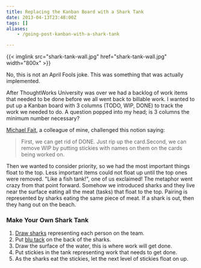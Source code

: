 ```yaml
---
title: Replacing the Kanban Board with a Shark Tank
date: 2013-04-13T23:48:00Z
tags: []
aliases:
    - /going-post-kanban-with-a-shark-tank

---
```


{{< imglink src="shark-tank-wall.jpg" href="shark-tank-wall.jpg" width="800x" >}}

No, this is not an April Fools joke. This was something that was actually implemented.

After ThoughtWorks University was over we had a backlog of work items that needed to be done before we all went back to
billable work. I wanted to put up a Kanban board with 3 columns (TODO, WIP, DONE) to track the work we needed to do. A
question popped into my head; is 3 columns the minimum number necessary?

[Michael Fait](https://twitter.com/mfait), a colleague of mine, challenged this notion saying:

> First, we can get rid of DONE. Just rip up the card.Second, we can remove WIP by putting stickies with names on them on the cards being worked on.

Then we wanted to consider priority, so we had the most important things float to the top. Less important items could
not float up until the top ones were removed. "Like a fish tank!", one of us exclaimed! The metaphor went crazy from that
point forward. Somehow we introduced sharks and they live near the surface eating all the meat (tasks) that float to
the top. Pairing is represented by sharks eating the same piece of meat. If a shark is out, then they hang out on the beach.


### Make Your Own Shark Tank

1. [Draw sharks](http://www.youtube.com/watch?v=gfydvDUncbY) representing each person on the team.
2. Put [blu tack](http://en.wikipedia.org/wiki/Blu-Tack) on the back of the sharks.
3. Draw the surface of the water, this is where work will get done.
4. Put stickies in the tank representing work that needs to get done.
5. As the sharks eat the stickies, let the next level of stickies float on up.



